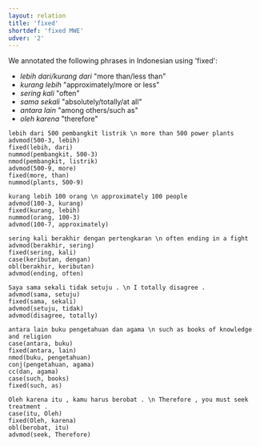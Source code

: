 ```yaml
---
layout: relation
title: 'fixed'
shortdef: 'fixed MWE'
udver: '2'
---
```


We annotated the following phrases in Indonesian using 'fixed':

* _lebih dari/kurang dari_ "more than/less than" 
* _kurang lebih_ "approximately/more or less"
* _sering kali_ "often"
* _sama sekali_ "absolutely/totally/at all"
* _antara lain_ "among others/such as"
* _oleh karena_ "therefore"


~~~ sdparse
lebih dari 500 pembangkit listrik \n more than 500 power plants
advmod(500-3, lebih)
fixed(lebih, dari)
nummod(pembangkit, 500-3)
nmod(pembangkit, listrik)
advmod(500-9, more)
fixed(more, than)
nummod(plants, 500-9)
~~~

~~~ sdparse
kurang lebih 100 orang \n approximately 100 people
advmod(100-3, kurang)
fixed(kurang, lebih)
nummod(orang, 100-3)
advmod(100-7, approximately)
~~~

~~~ sdparse
sering kali berakhir dengan pertengkaran \n often ending in a fight
advmod(berakhir, sering)
fixed(sering, kali)
case(keributan, dengan)
obl(berakhir, keributan)
advmod(ending, often)
~~~

~~~ sdparse
Saya sama sekali tidak setuju . \n I totally disagree .
advmod(sama, setuju)
fixed(sama, sekali)
advmod(setuju, tidak)
advmod(disagree, totally)
~~~

~~~ sdparse
antara lain buku pengetahuan dan agama \n such as books of knowledge and religion
case(antara, buku)
fixed(antara, lain)
nmod(buku, pengetahuan)
conj(pengetahuan, agama)
cc(dan, agama)
case(such, books)
fixed(such, as)
~~~

~~~ sdparse
Oleh karena itu , kamu harus berobat . \n Therefore , you must seek treatment .
case(itu, Oleh)
fixed(Oleh, karena)
obl(berobat, itu)
advmod(seek, Therefore)
~~~
